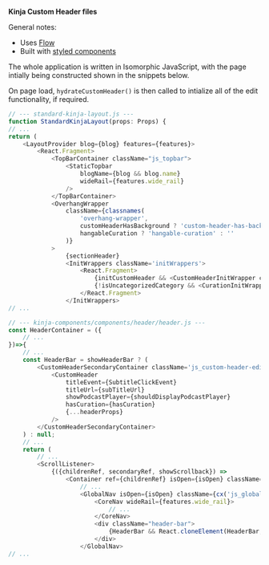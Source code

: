 **Kinja Custom Header files**

<!-- To read a more comprehensive writeup & explanation, please visit [case study](https://briceshatzer.com/blog/2019-12-19-Kinja-Custom-Header-Case-Study)-->

General notes: 
- Uses [Flow](https://flow.org/)  
- Built with [styled components](https://styled-components.com/)


The whole application is written in Isomorphic JavaScript, with the page intially being constructed shown in the snippets below. 

On page load, `hydrateCustomHeader()` is then called to intialize all of the edit functionality, if required. 


```js
// --- standard-kinja-layout.js ---
function StandardKinjaLayout(props: Props) {
// ... 
return (
    <LayoutProvider blog={blog} features={features}>
        <React.Fragment>
            <TopBarContainer className="js_topbar">
                <StaticTopbar
                    blogName={blog && blog.name}
                    wideRail={features.wide_rail}
                />
            </TopBarContainer>
            <OverhangWrapper
                className={classnames(
                    'overhang-wrapper',
                    customHeaderHasBackground ? 'custom-header-has-background' : '',
                    hangableCuration ? 'hangable-curation' : ''
                )}
            >
                {sectionHeader}
                <InitWrappers className='initWrappers'>
                    <React.Fragment>
                        {initCustomHeader && <CustomHeaderInitWrapper className="js_custom-header-toolbar-container" />}
                        {!isUncategorizedCategory && <CurationInitWrapper className="js_curation-toolbar-container" />}
                    </React.Fragment>
                </InitWrappers>
// ... 
```  

```js
// --- kinja-components/components/header/header.js --- 
const HeaderContainer = ({
    // ...
})=>{
    // ...
    const HeaderBar = showHeaderBar ? (
		<CustomHeaderSecondaryContainer className='js_custom-header-editor-container'>
			<CustomHeader
				titleEvent={SubtitleClickEvent}
				titleUrl={subTitleUrl}
				showPodcastPlayer={shouldDisplayPodcastPlayer}
				hasCuration={hasCuration}
				{...headerProps}
			/>
		</CustomHeaderSecondaryContainer>
	) : null;
    // ...
    return (
        // ... 
		<ScrollListener>
			{({childrenRef, secondaryRef, showScrollback}) =>
				<Container ref={childrenRef} isOpen={isOpen} className={cx('js_header-container', {open: isOpen})}>
                    // ...
					<GlobalNav isOpen={isOpen} className={cx('js_global-nav', {open: isOpen})}>
						<CoreNav wideRail={features.wide_rail}>
                            // ...
						</CoreNav>
						<div className="header-bar">
							{HeaderBar && React.cloneElement(HeaderBar, { ref: secondaryRef}) }
						</div>
					</GlobalNav>
// ...
```